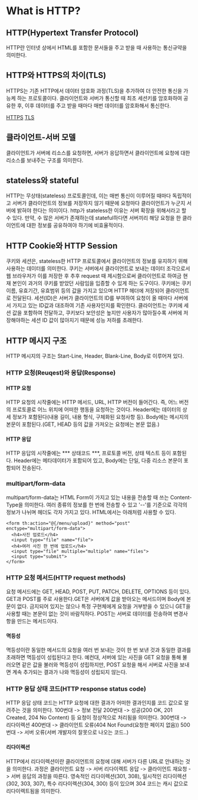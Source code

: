 # What is HTTP?
## HTTP(Hypertext Transfer Protocol)
HTTP란 인터넷 상에서 HTML를 포함한 문서들을 주고 받을 때 사용하는 통신규약을 의미한다.
## HTTP와 HTTPS의 차이(TLS)
HTTPS는 기존 HTTP에서 데이터 암호화 과정(TLS)을 추가하여 더 안전한 통신을 가능케 하는 프로토콜이다. 클라이언트와 서버가 통신할 때 최초 세션키를 암호화하여 공유한 후, 이후 데이터를 주고 받을 때마다 매번 데이터를 암호화해서 통신한다.

[HTTPS](https://www.encryptionconsulting.com/education-center/what-is-https/#:~:text=How%20HTTPS%20works%3F,keys%20to%20secure%20the%20communication.)
[TLS](https://www.cloudflare.com/ko-kr/learning/ssl/transport-layer-security-tls/)
## 클라이언트-서버 모델
클라이언트가 서버에 리소스를 요청하면, 서버가 응답하면서 클라이언트에 요청에 대한 리소스를 보내주는 구조를 의미한다. 
## stateless와 stateful
HTTP는 무상태(stateless) 프로토콜인데, 이는 매번 통신이 이루어질 때마다 독립적이고 서버가 클라이언트의 정보를 저장하지 않기 때문에 요청마다 클라이언트가 누군지 서버에 밝혀야 한다는 의미이다. http가 stateless한 이유는 서버 확장을 위해서라고 할 수 있다. 만약, 수 많은 서버가 존재하는데 stateful하다면 서버끼리 해당 요청을 한 클라이언트에 대한 정보를 공유하여야 하기에 비효율적이다.  
## HTTP Cookie와 HTTP Session
쿠키와 세션은, stateless한 HTTP 프로토콜에서 클라이언트의 정보를 유지하기 위해 사용하는 데이터를 의미한다.
쿠키는 서버에서 클라이언트로 보내는 데이터 조각으로서 웹 브라우저가 이를 저장한 후 추후 request 때 제시함으로써 클라이언트로 하여금 현재 본인이 과거의 쿠키를 받았던 사람임을 입증할 수 있게 하는 도구이다.
쿠키에는 쿠키 이름, 유효기간, 유효범위 등의 값을 가지고 있으며 HTTP 헤더에 저장되어 클라이언트로 전달된다.
세션(ID)은 서버가 클라이언트의 ID를 부여하여 요청이 올 때마다 서버에서 가지고 있는 ID값과 대조하여 기존 사용자인지를 확인한다. 클라이언트는 쿠키에 세션 값을 포함하여 전달하고, 쿠키보다 보안성은 높지만 사용자가 많아질수록 서버에 저장해야하는 세션 ID 값이 많아지기 때문에 성능 저하를 초래한다. 
## HTTP 메시지 구조
HTTP 메시지의 구조는 Start-Line, Header, Blank-Line, Body로 이루어져 있다. 
### HTTP 요청(Reuqest)와 응답(Response)
#### HTTP 요청
HTTP 요청의 시작줄에는 HTTP 메서드, URL, HTTP 버전이 들어간다. 즉, 어느 버전의 프로토콜로 어느 위치에 어떠한 행동을 요청하는 것이다. Header에는 데이터의 상세 정보가 포함된다(내용 길이, 내용 형식, 구체화된 요청사항 등). Body에는 메시지의 본문이 포함된다.(GET, HEAD 등의 값을 가져오는 요청에는 본문 없음.)
#### HTTP 응답
HTTP 응답의 시작줄에는 *** 상태코드 ***, 프로토콜 버전, 상태 텍스트 등이 포함된다. Header에는 메타데이터가 포함되어 있고, Body에는 단일, 다중 리소스 본문이 포함되어 전송된다.
### multipart/form-data
multipart/form-data는 HTML Form이 가지고 있는 내용을 전송할 때 쓰는 Content-Type을 의미한다. 여러 종류의 정보를 한 번에 전송할 수 있고 '--'를 기준으로 각각의 정보가 나뉘며 헤더도 각자 가지고 있다.
HTML에서는 아래처럼 사용할 수 있다.
```
<form th:action="@{/menu/upload}" method="post" enctype="multipart/form-data">
  <h4>사진 업로드</h4>
  <input type="file" name="file">
  <h4>여러 사진 한 번에 업로드</h4>
  <input type="file" multiple="multiple" name="files">
  <input type="submit">
</form>
```
### HTTP 요청 메서드(HTTP request methods)
요청 메서드에는 GET, HEAD, POST, PUT, PATCH, DELETE, OPTIONS 등이 있다.
GET과 POST를 주로 사용한다.GET은 서버에게 값을 받아오는 메서드이며 Body에 본문이 없다. 금지되어 있지는 않으나 특정 구현체에게 요청을 거부받을 수 있으니 GET을 사용할 때는 본문이 없는 것이 바람직하다. POST는 서버로 데이터를 전송하여 변경사항을 만드는 메서드이다.
#### 멱등성
멱등성이란 동일한 메서드의 요청을 여러 번 보내는 것이 한 번 보낸 것과 동일한 결과를 초래하면 멱등성이 성립된다고 한다. 예컨대, 서버에 있는 사진을 GET 요청을 통해 불러오면 같은 값을 불러와 멱등성이 성립하지만, POST 요청을 해서 서버로 사진을 보내면 계속 추가되는 결과가 나와 멱등성이 성립되지 않는다. 
### HTTP 응답 상태 코드(HTTP response status code)
HTTP 응답 상태 코드는 HTTP 요청에 대한 결과가 어떠한 결과인지를 코드 값으로 알려주는 것을 의미한다. 
100번대 -> 정보 전달
200번대 -> 성공(200 OK, 201 Created, 204 No Content) 등 요청이 정상적으로 처리됨을 의미한다.
300번대 -> 리다이렉션
400번대 -> 클라이언트 오류(404 Not Found(요청한 페이지 없음))
500번대 -> 서버 오류(서버 개발자의 잘못으로 나오는 코드..)
#### 리다이렉션
HTTP에서 리다이렉션이란 클라이언트의 요청에 대해 서버가 다른 URL로 안내하는 것을 의미한다. 
과정은 클라이언트 요청 -> 서버 리다이렉트 응답 -> 클라이언트 재요청 -> 서버 응답의 과정을 따른다. 
영속적인 리다이렉션(301, 308), 일시적인 리다이렉션(302, 303, 307), 특수 리다이렉션(304, 300) 등이 있으며 304 코드는 캐시 값으로 리다이렉트됨을 의미한다.